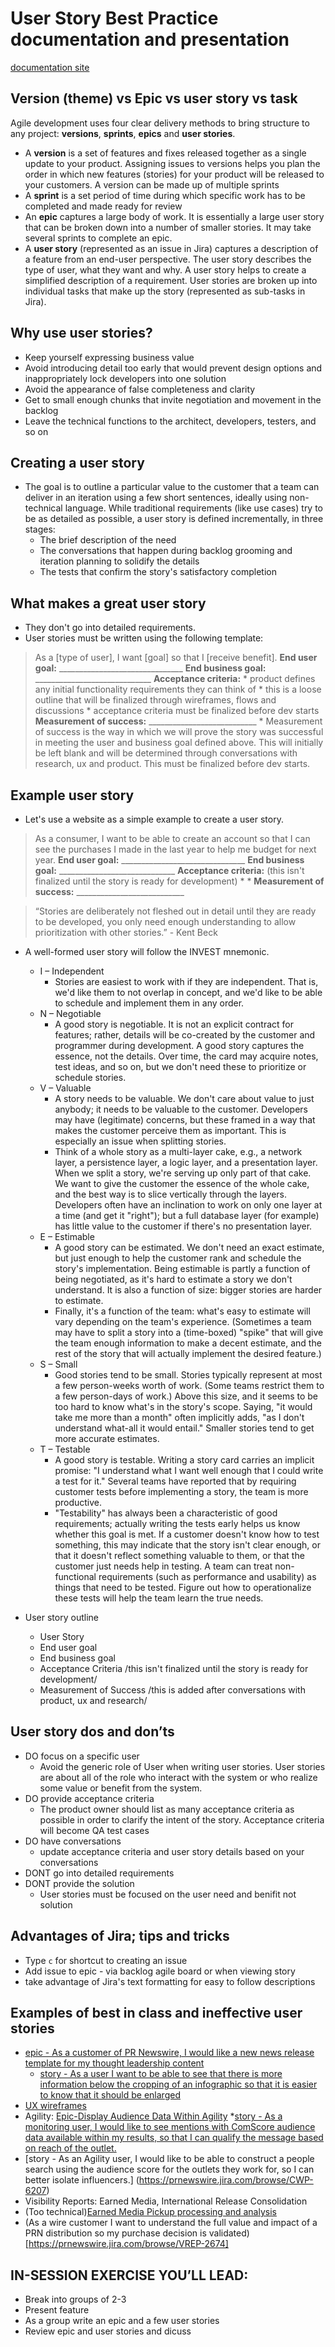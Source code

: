# User Story Best Practice documentation and presentation
[documentation site](http://prnewswire-ux.github.io/user-story-best-practice)

## Version (theme) vs Epic vs user story vs task
Agile development uses four clear delivery methods to bring structure to any project: **versions**, **sprints**, **epics** and **user stories**.
  * A **version** is a set of features and fixes released together as a single update to your product. Assigning issues to versions helps you plan the order in which new features (stories) for your product will be released to your customers. A version can be made up of multiple sprints
  * A **sprint** is a set period of time during which specific work has to be completed and made ready for review
  * An **epic** captures a large body of work. It is essentially a large user story that can be broken down into a number of smaller stories. It may take several sprints to complete an epic.
  * A **user story** (represented as an issue in Jira) captures a description of a feature from an end-user perspective. The user story describes the type of user, what they want and why. A user story helps to create a simplified description of a requirement. User stories are broken up into individual tasks that make up the story (represented as sub-tasks in Jira).

## Why use user stories?
* Keep yourself expressing business value
* Avoid introducing detail too early that would prevent design options and inappropriately lock developers into one solution
* Avoid the appearance of false completeness and clarity
* Get to small enough chunks that invite negotiation and movement in the backlog
* Leave the technical functions to the architect, developers, testers, and so on

## Creating a user story
* The goal is to outline a particular value to the customer that a team can deliver in an iteration using a few short sentences, ideally using non-technical language. While traditional requirements (like use cases) try to be as detailed as possible, a user story is defined incrementally, in three stages:
  * The brief description of the need
  * The conversations that happen during backlog grooming and iteration planning to solidify the details
  * The tests that confirm the story's satisfactory completion

##  What makes a great user story
  * They don't go into detailed requirements.
  * User stories must be written using the following template:
  > As a [type of user], I want [goal] so that I [receive benefit].
  > **End user goal:** _______________________________
  > **End business goal:** _____________________________
  > **Acceptance criteria:**
    * product defines any initial functionality requirements they can think of
    * this is a loose outline that will be finalized through wireframes, flows and discussions
    * acceptance criteria must be finalized before dev starts
  > **Measurement of success:** ___________________________
     * Measurement of success is the way in which we will prove the story was successful in meeting the user and business goal defined above. This will initially be left blank and will be determined through conversations with research, ux and product. This must be finalized before dev starts.

## Example user story
  * Let's use a website as a simple example to create a user story.
  > As a consumer, I want to be able to create an account so that I can see the purchases I made in the last year to help me budget for next year.
  > **End user goal:** _______________________________
  > **End business goal:** _____________________________
  > **Acceptance criteria:** (this isn't finalized until the story is ready for development)
    *
    *
  > **Measurement of success:** ___________________________

> “Stories are deliberately not fleshed out in detail until they are ready to be developed, you only need enough understanding to allow prioritization with other stories.” - Kent Beck

* A well-formed user story will follow the INVEST mnemonic.
  * I – Independent
    * Stories are easiest to work with if they are independent. That is, we'd like them to not overlap in concept, and we'd like to be able to schedule and implement them in any order.
  * N – Negotiable
    * A good story is negotiable. It is not an explicit contract for features; rather, details will be co-created by the customer and programmer during development. A good story captures the essence, not the details. Over time, the card may acquire notes, test ideas, and so on, but we don't need these to prioritize or schedule stories.
  * V – Valuable
    * A story needs to be valuable. We don't care about value to just anybody; it needs to be valuable to the customer. Developers may have (legitimate) concerns, but these framed in a way that makes the customer perceive them as important. This is especially an issue when splitting stories.
    * Think of a whole story as a multi-layer cake, e.g., a network layer, a persistence layer, a logic layer, and a presentation layer. When we split a story, we're serving up only part of that cake. We want to give the customer the essence of the whole cake, and the best way is to slice vertically through the layers. Developers often have an inclination to work on only one layer at a time (and get it "right"); but a full database layer (for example) has little value to the customer if there's no presentation layer.
  * E – Estimable
    * A good story can be estimated. We don't need an exact estimate, but just enough to help the customer rank and schedule the story's implementation. Being estimable is partly a function of being negotiated, as it's hard to estimate a story we don't understand. It is also a function of size: bigger stories are harder to estimate.
    * Finally, it's a function of the team: what's easy to estimate will vary depending on the team's experience. (Sometimes a team may have to split a story into a (time-boxed) "spike" that will give the team enough information to make a decent estimate, and the rest of the story that will actually implement the desired feature.)
  * S – Small
    * Good stories tend to be small. Stories typically represent at most a few person-weeks worth of work. (Some teams restrict them to a few person-days of work.) Above this size, and it seems to be too hard to know what's in the story's scope. Saying, "it would take me more than a month" often implicitly adds, "as I don't understand what-all it would entail." Smaller stories tend to get more accurate estimates.
  * T – Testable
    * A good story is testable. Writing a story card carries an implicit promise: "I understand what I want well enough that I could write a test for it." Several teams have reported that by requiring customer tests before implementing a story, the team is more productive.
    * "Testability" has always been a characteristic of good requirements; actually writing the tests early helps us know whether this goal is met. If a customer doesn't know how to test something, this may indicate that the story isn't clear enough, or that it doesn't reflect something valuable to them, or that the customer just needs help in testing. A team can treat non-functional requirements (such as performance and usability) as things that need to be tested. Figure out how to operationalize these tests will help the team learn the true needs.

* User story outline
  * User Story
  * End user goal
  * End business goal
  * Acceptance Criteria /this isn't finalized until the story is ready for development/
  * Measurement of Success /this is added after conversations with product, ux and research/

## User story dos and don’ts
* DO focus on a specific user
  * Avoid the generic role of User when writing user stories. User stories are about all of the role who interact with the system or who realize some value or benefit from the system.
* DO provide acceptance criteria
  * The product owner should list as many acceptance criteria as possible in order to clarify the intent of the story. Acceptance criteria will become QA test cases
* DO have conversations
  * update acceptance criteria and user story details based on your conversations
* DONT go into detailed requirements
* DONT provide the solution
  * User stories must be focused on the user need and benifit not solution


## Advantages of Jira; tips and tricks
  * Type `c` for shortcut to creating an issue
  * Add issue to epic - via backlog agile board or when viewing story
  * take advantage of Jira's text formatting for easy to follow descriptions

## Examples of best in class and ineffective user stories
  * [epic - As a customer of PR Newswire, I would like a new news release template for my thought leadership content](https://prnewswire.jira.com/browse/PRNCOM-4564)
    * [story - As a user I want to be able to see that there is more information below the cropping of an infographic so that it is easier to know that it should be enlarged](https://prnewswire.jira.com/browse/PRNCOM-4869)
  * [UX wireframes](https://prnewswire.jira.com/browse/CNW-58)
  * Agility: [Epic-Display Audience Data Within Agility](https://prnewswire.jira.com/browse/CWP-6196)
   *[story - As a monitoring user, I would like to see mentions with ComScore audience data available within my results, so that I can qualify the message based on reach of the outlet.](https://prnewswire.jira.com/browse/CWP-6297)
   * [story - As an Agility user, I would like to be able to construct a people search using the audience score for the outlets they work for, so I can better isolate influencers.] (https://prnewswire.jira.com/browse/CWP-6207)
  * Visibility Reports: Earned Media, International Release Consolidation
   * (Too technical)[Earned Media Pickup processing and analysis](https://prnewswire.jira.com/browse/VREP-3474)
   * (As a wire customer I want to understand the full value and impact of a PRN distribution so my purchase decision is validated)[https://prnewswire.jira.com/browse/VREP-2674]

## IN-SESSION EXERCISE YOU’LL LEAD:
* Break into groups of 2-3
* Present feature
* As a group write an epic and a few user stories
* Review epic and user stories and dicuss
